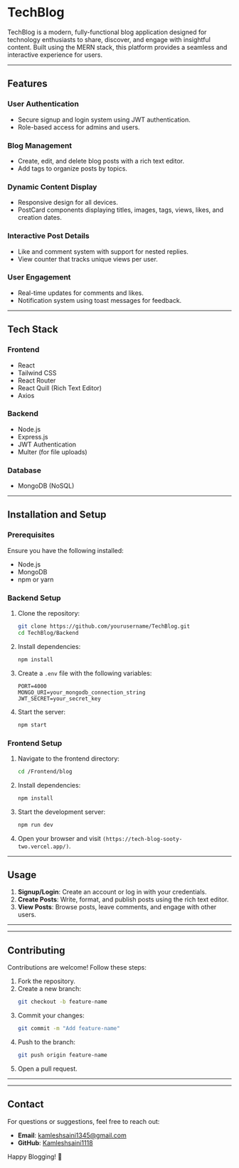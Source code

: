 # TechBlog
TechBlog is a modern, fully-functional blog application designed for technology enthusiasts to share, discover, and engage with insightful content. Built using the MERN stack, this platform provides a seamless and interactive experience for users.

---

## **Features**

### **User Authentication**
- Secure signup and login system using JWT authentication.
- Role-based access for admins and users.

### **Blog Management**
- Create, edit, and delete blog posts with a rich text editor.
- Add tags to organize posts by topics.

### **Dynamic Content Display**
- Responsive design for all devices.
- PostCard components displaying titles, images, tags, views, likes, and creation dates.

### **Interactive Post Details**
- Like and comment system with support for nested replies.
- View counter that tracks unique views per user.

### **User Engagement**
- Real-time updates for comments and likes.
- Notification system using toast messages for feedback.

---

## **Tech Stack**

### **Frontend**
- React
- Tailwind CSS
- React Router
- React Quill (Rich Text Editor)
- Axios

### **Backend**
- Node.js
- Express.js
- JWT Authentication
- Multer (for file uploads)

### **Database**
- MongoDB (NoSQL)
  
---

## **Installation and Setup**

### **Prerequisites**
Ensure you have the following installed:
- Node.js
- MongoDB
- npm or yarn

### **Backend Setup**
1. Clone the repository:
   ```bash
   git clone https://github.com/yourusername/TechBlog.git
   cd TechBlog/Backend
   ```
2. Install dependencies:
   ```bash
   npm install
   ```
3. Create a `.env` file with the following variables:
   ```env
   PORT=4000
   MONGO_URI=your_mongodb_connection_string
   JWT_SECRET=your_secret_key
   ```
4. Start the server:
   ```bash
   npm start
   ```

### **Frontend Setup**
1. Navigate to the frontend directory:
   ```bash
   cd /Frontend/blog
   ```
2. Install dependencies:
   ```bash
   npm install
   ```
3. Start the development server:
   ```bash
   npm run dev
   ```

4. Open your browser and visit `(https://tech-blog-sooty-two.vercel.app/)`.

---

## **Usage**

1. **Signup/Login**: Create an account or log in with your credentials.
2. **Create Posts**: Write, format, and publish posts using the rich text editor.
3. **View Posts**: Browse posts, leave comments, and engage with other users.

---
---

## **Contributing**

Contributions are welcome! Follow these steps:
1. Fork the repository.
2. Create a new branch:
   ```bash
   git checkout -b feature-name
   ```
3. Commit your changes:
   ```bash
   git commit -m "Add feature-name"
   ```
4. Push to the branch:
   ```bash
   git push origin feature-name
   ```
5. Open a pull request.

---
---

## **Contact**

For questions or suggestions, feel free to reach out:
- **Email**: kamleshsaini1345@gmail.com
- **GitHub**: [Kamleshsaini1118](https://github.com/Kamleshsaini1118)

Happy Blogging! 🚀
